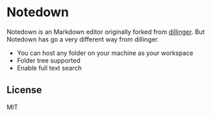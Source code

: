 Notedown
=========

Notedown is an Markdown editor originally forked from [dillinger](https://github.com/joemccann/dillinger). But Notedown has go a very different way from dillinger.

  - You can host any folder on your machine as your workspace
  - Folder tree supported
  - Enable full text search 


License
-

MIT

  

